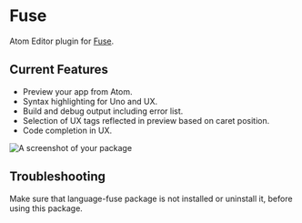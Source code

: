 # Fuse

Atom Editor plugin for [Fuse](https://www.fusetools.com/).

## Current Features
* Preview your app from Atom.
* Syntax highlighting for Uno and UX.
* Build and debug output including error list.
* Selection of UX tags reflected in preview based on caret position.
* Code completion in UX.

![A screenshot of your package](http://i.imgur.com/pFUfiLe.gif)

## Troubleshooting
Make sure that language-fuse package is not installed or uninstall it, before using
this package.

